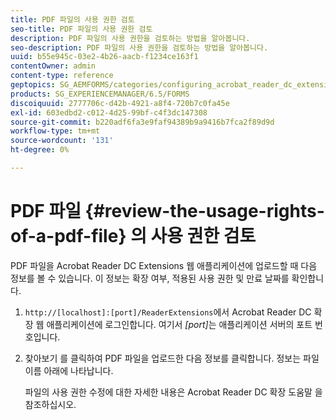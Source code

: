 ```yaml
---
title: PDF 파일의 사용 권한 검토
seo-title: PDF 파일의 사용 권한 검토
description: PDF 파일의 사용 권한을 검토하는 방법을 알아봅니다.
seo-description: PDF 파일의 사용 권한을 검토하는 방법을 알아봅니다.
uuid: b55e945c-03e2-4b26-aacb-f1234ce163f1
contentOwner: admin
content-type: reference
geptopics: SG_AEMFORMS/categories/configuring_acrobat_reader_dc_extensions
products: SG_EXPERIENCEMANAGER/6.5/FORMS
discoiquuid: 2777706c-d42b-4921-a8f4-720b7c0fa45e
exl-id: 603edbd2-c012-4d25-99bf-c4f3dc147308
source-git-commit: b220adf6fa3e9faf94389b9a9416b7fca2f89d9d
workflow-type: tm+mt
source-wordcount: '131'
ht-degree: 0%

---
```


# PDF 파일 {#review-the-usage-rights-of-a-pdf-file} 의 사용 권한 검토

PDF 파일을 Acrobat Reader DC Extensions 웹 애플리케이션에 업로드할 때 다음 정보를 볼 수 있습니다. 이 정보는 확장 여부, 적용된 사용 권한 및 만료 날짜를 확인합니다.

1. `http://[localhost]:[port]/ReaderExtensions`에서 Acrobat Reader DC 확장 웹 애플리케이션에 로그인합니다. 여기서 *[port]*&#x200B;는 애플리케이션 서버의 포트 번호입니다.
1. 찾아보기 를 클릭하여 PDF 파일을 업로드한 다음 정보를 클릭합니다. 정보는 파일 이름 아래에 나타납니다.

   파일의 사용 권한 수정에 대한 자세한 내용은 Acrobat Reader DC 확장 도움말 을 참조하십시오.
